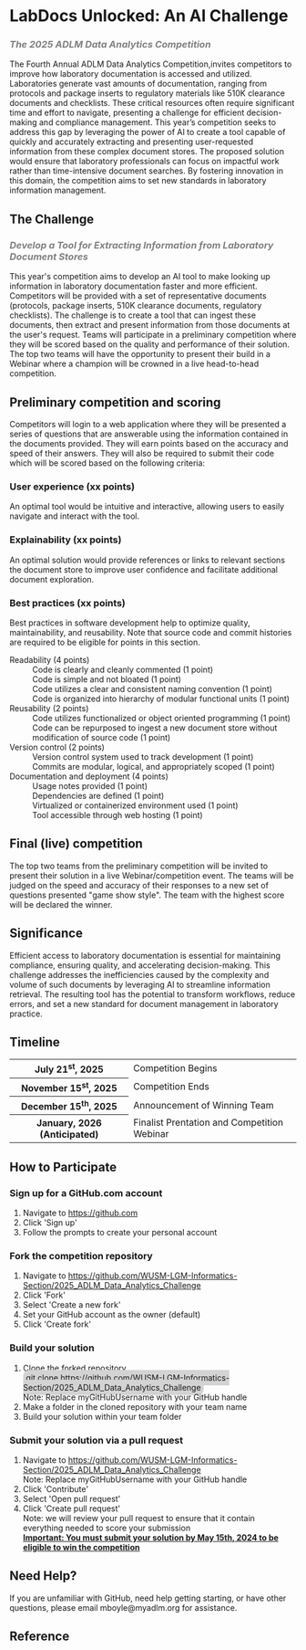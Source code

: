 <h1>
    LabDocs Unlocked: An AI Challenge<br>
</h1>
<h3>
    <span style="color:gray"><i>The 2025 ADLM Data Analytics Competition</i></span>
</h3>
<p>
    The Fourth Annual ADLM Data Analytics Competition,invites competitors to improve how laboratory documentation is accessed and utilized. Laboratories generate vast amounts of documentation, ranging from protocols and package inserts to regulatory materials like 510K clearance documents and checklists. These critical resources often require significant time and effort to navigate, presenting a challenge for efficient decision-making and compliance management. This year’s competition seeks to address this gap by leveraging the power of AI to create a tool capable of quickly and accurately extracting and presenting user-requested information from these complex document stores. The proposed solution would ensure that laboratory professionals can focus on impactful work rather than time-intensive document searches. By fostering innovation in this domain, the competition aims to set new standards in laboratory information management.
</p>

<h2> 
    The Challenge
</h2>
<h3>
    <span style="color:gray"><i>Develop a Tool for Extracting Information from Laboratory Document Stores</i></span>
</h3>
<p>
    This year's competition aims to develop an AI tool to make looking up information in laboratory documentation faster and more efficient. 
    Competitors will be provided with a set of representative documents (protocols, package inserts, 510K clearance documents, regulatory checklists). The challenge is to create a tool that can ingest these documents, then extract and present information from those documents at the user's request. Teams will participate in a preliminary competition where they will be scored based on the quality and performance of their solution. The top two teams will have the opportunity to present their build in a Webinar where a champion will be crowned in a live head-to-head competition. 
</p>

<h2>Preliminary competition and scoring</h2>
<p>
   Competitors will login to a web application where they will be presented a series of questions that are answerable using the information contained in the documents provided. They will earn points based on the accuracy and speed of their answers. They will also be required to submit their code which will be scored based on the following criteria:
</p>

<h3>User experience (xx points)</h3>
<p>
    An optimal tool would be intuitive and interactive, allowing users to easily navigate and interact with the tool. 
</p>
<h3>Explainability (xx points)</h3>
<p>An optimal solution would provide references or links to relevant sections the document store to improve user confidence and facilitate additional document exploration.</p>
<h3>
    Best  practices (xx points)
</h3>
<p>
    Best practices in software development help to optimize quality, maintainability, and reusability. 
    Note that source code and commit histories are required to be eligible for points in this section.
</p>
<dl>
    <dt>
        Readability (4 points)
    </dt>
    <dd>
        Code is clearly and cleanly commented (1 point)<br>
        Code is simple and not bloated (1 point)<br>
        Code utilizes a clear and consistent naming convention (1 point)<br>
        Code is organized into hierarchy of modular functional units (1 point)
    </dd>
    <dt>
        Reusability (2 points)
    </dt>
    <dd>
        Code utilizes functionalized or object oriented programming (1 point)<br>
        Code can be repurposed to ingest a new document store without modification of source code (1 point)<br>
    </dd>
    <dt>
        Version control (2 points)
    </dt>
    <dd>
        Version control system used to track development (1 point)<br>
        Commits are modular, logical, and appropriately scoped (1 point)
    </dd>
    <dt>
        Documentation and deployment (4 points)
    </dt>
    <dd>
        Usage notes provided (1 point)<br>
        Dependencies are defined (1 point)<br>
        Virtualized or containerized environment used (1 point)<br>
        Tool accessible through web hosting (1 point)
    </dd>
</dl>
<h2>
    Final (live) competition
</h2>
<p>
    The top two teams from the preliminary competition will be invited to present their solution in a live Webinar/competition event. The teams will be judged on the speed and accuracy of their responses to a new set of questions presented "game show style". The team with the highest score will be declared the winner.
</p>

<h2>
    Significance
</h2>
<p>
    Efficient access to laboratory documentation is essential for maintaining compliance, ensuring quality, and accelerating decision-making. This challenge addresses the inefficiencies caused by the complexity and volume of such documents by leveraging AI to streamline information retrieval. The resulting tool has the potential to transform workflows, reduce errors, and set a new standard for document management in laboratory practice.
</p>

<h2>
    Timeline
</h2>

<table>
    <tr>
        <th>
            July 21<sup>st</sup>, 2025
        </th>
        <td>
            Competition Begins
        </td>
    </tr>
    <tr>
        <th>
            November 15<sup>st</sup>, 2025
        </th>
        <td>
            Competition Ends
        </td>
    </tr>
    <tr>
        <th>
            December 15<sup>th</sup>, 2025
        </th>
        <td>
            Announcement of Winning Team
        </td>
    </tr>
    <tr>
        <th>
            January, 2026 (Anticipated)
        </th>
        <td>
            Finalist Prentation and Competition Webinar
        </td>
    </tr>
</table>

<h2>
    How to Participate
</h2>

<h3>
    Sign up for a GitHub.com account
</h3>
<ol>
    <li>
        Navigate to <a href='https://github.com/'>https://github.com</a>
    </li>
    <li>
        Click 'Sign up'
    </li>
    <li>
        Follow the prompts to create your personal account
    </li>
</ol>

<h3>
    Fork the competition repository
</h3>
<dl>
<ol>
    <li>
        Navigate to <a href='https://github.com/WUSM-LGM-Informatics-Section/2025_ADLM_Data_Analytics_Challenge'>https://github.com/WUSM-LGM-Informatics-Section/2025_ADLM_Data_Analytics_Challenge </a>
    </li>
    <li>
        Click 'Fork'
    </li>
    <li>
        Select 'Create a new fork'
    </li>
    <li>
        Set your GitHub account as the owner (default)
    </li>
    <li>
        Click 'Create fork'
    </li>
</ol>

<h3>
    Build your solution
</h3>
<ol>
    <li>
        Clone the forked repository<br>
        <span style='background-color:lightgray;padding:5px;border-radius:10px'>
            git clone https://github.com/WUSM-LGM-Informatics-Section/2025_ADLM_Data_Analytics_Challenge
        </span><br>
        Note: Replace myGitHubUsername with your GitHub handle
    </li>
    <li>
        Make a folder in the cloned repository with your team name
    </li>
    <li>
        Build your solution within your team folder
    </li>
</ol>

<h3>
    Submit your solution via a pull request
</h3>
<ol>
    <li>
        Navigate to <a href='https://github.com/WUSM-LGM-Informatics-Section/2025_ADLM_Data_Analytics_Challenge'>https://github.com/WUSM-LGM-Informatics-Section/2025_ADLM_Data_Analytics_Challenge</a><br>
        Note: Replace myGitHubUsername with your GitHub handle
    </li>
    <li>
        Click 'Contribute'
    </li>
    <li>
        Select 'Open pull request'<br>
    </li>
    <li>
        Click 'Create pull request'
    </li>
    Note: we will review your pull request to ensure that it contain everything needed to score your submission<br>
    <u><strong>Important: You must submit your solution by May 15th, 2024 to be eligible to win the competition</strong></u>
    </li>
</ol>

<h2>
    Need Help?
</h2>
<p>
    If you are unfamiliar with GitHub, need help getting starting, or have other questions, please email mboyle@myadlm.org for assistance.
</p>

<h2>
    Reference
</h2>
<ol style="line-spacing:4">

</ol>
